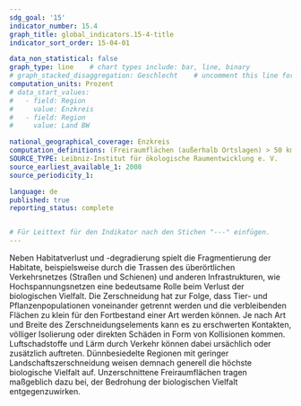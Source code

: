 ```yaml
---
sdg_goal: '15'
indicator_number: 15.4
graph_title: global_indicators.15-4-title 
indicator_sort_order: 15-04-01

data_non_statistical: false
graph_type: line    # chart types include: bar, line, binary
# graph_stacked_disaggregation: Geschlecht    # uncomment this line for stacked bars. eplace "Geschlecht" with the field of aggregation.
computation_units: Prozent
# data_start_values:
#   - field: Region
#     value: Enzkreis
#   - field: Region
#     value: Land BW

national_geographical_coverage: Enzkreis
computation_definitions: (Freiraumflächen (außerhalb Ortslagen) > 50 km², die nicht durch Trassen des überörtlichen Verkehrsnetzes zerschnitten sind) / (Fläche) * 100
SOURCE_TYPE: Leibniz-Institut für ökologische Raumentwicklung e. V.
source_earliest_available_1: 2008
source_periodicity_1:

language: de
published: true
reporting_status: complete


# Für Leittext für den Indikator nach den Stichen "---" einfügen.
---
```


Neben Habitatverlust und -degradierung spielt die Fragmentierung der Habitate, beispielsweise durch die Trassen des überörtlichen Verkehrsnetzes (Straßen und Schienen) und anderen Infrastrukturen, wie Hochspannungsnetzen eine bedeutsame Rolle beim Verlust der biologischen Vielfalt. Die Zerschneidung hat zur Folge, dass Tier- und Pflanzenpopulationen voneinander getrennt werden und die verbleibenden Flächen zu klein für den Fortbestand einer Art werden können. Je nach Art und Breite des Zerschneidungselements kann es zu erschwerten Kontakten, völliger Isolierung oder direkten Schäden in Form von Kollisionen kommen. Luftschadstoffe und Lärm durch Verkehr können dabei ursächlich oder zusätzlich auftreten. Dünnbesiedelte Regionen mit geringer Landschaftszerschneidung weisen demnach generell die höchste biologische Vielfalt auf. Unzerschnittene Freiraumflächen tragen maßgeblich dazu bei, der Bedrohung der biologischen Vielfalt entgegenzuwirken.